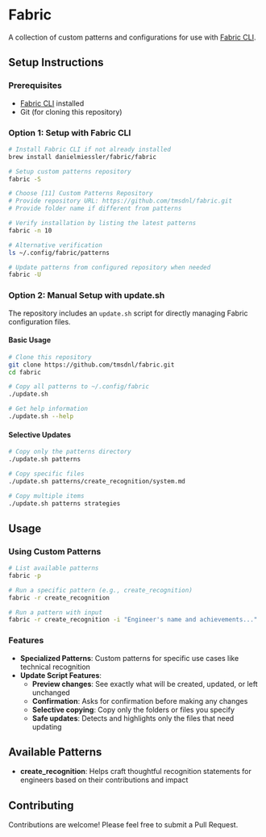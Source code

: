
# Fabric

A collection of custom patterns and configurations for use with [Fabric CLI](https://github.com/danielmiessler/fabric).

## Setup Instructions

### Prerequisites

- [Fabric CLI](https://github.com/danielmiessler/fabric) installed
- Git (for cloning this repository)

### Option 1: Setup with Fabric CLI

```bash
# Install Fabric CLI if not already installed
brew install danielmiessler/fabric/fabric

# Setup custom patterns repository
fabric -S

# Choose [11] Custom Patterns Repository
# Provide repository URL: https://github.com/tmsdnl/fabric.git
# Provide folder name if different from patterns

# Verify installation by listing the latest patterns
fabric -n 10

# Alternative verification
ls ~/.config/fabric/patterns

# Update patterns from configured repository when needed
fabric -U
```

### Option 2: Manual Setup with update.sh

The repository includes an `update.sh` script for directly managing Fabric configuration files.

#### Basic Usage

```bash
# Clone this repository
git clone https://github.com/tmsdnl/fabric.git
cd fabric

# Copy all patterns to ~/.config/fabric
./update.sh

# Get help information
./update.sh --help
```

#### Selective Updates

```bash
# Copy only the patterns directory
./update.sh patterns

# Copy specific files
./update.sh patterns/create_recognition/system.md

# Copy multiple items
./update.sh patterns strategies
```

## Usage

### Using Custom Patterns

```bash
# List available patterns
fabric -p

# Run a specific pattern (e.g., create_recognition)
fabric -r create_recognition

# Run a pattern with input
fabric -r create_recognition -i "Engineer's name and achievements..."
```

### Features

- **Specialized Patterns**: Custom patterns for specific use cases like technical recognition
- **Update Script Features**:
  - **Preview changes**: See exactly what will be created, updated, or left unchanged
  - **Confirmation**: Asks for confirmation before making any changes
  - **Selective copying**: Copy only the folders or files you specify
  - **Safe updates**: Detects and highlights only the files that need updating

## Available Patterns

- **create_recognition**: Helps craft thoughtful recognition statements for engineers based on their contributions and impact

## Contributing

Contributions are welcome! Please feel free to submit a Pull Request.